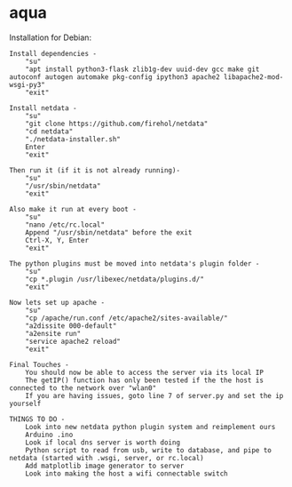 # aqua

Installation for Debian:

    Install dependencies -
        "su"
        "apt install python3-flask zlib1g-dev uuid-dev gcc make git autoconf autogen automake pkg-config ipython3 apache2 libapache2-mod-wsgi-py3" 
        "exit"

    Install netdata -
        "su"
        "git clone https://github.com/firehol/netdata"
        "cd netdata"
        "./netdata-installer.sh"
        Enter
        "exit"

    Then run it (if it is not already running)-
        "su"
        "/usr/sbin/netdata"
        "exit"
    
    Also make it run at every boot - 
        "su"
        "nano /etc/rc.local"
        Append "/usr/sbin/netdata" before the exit
        Ctrl-X, Y, Enter
        "exit"

    The python plugins must be moved into netdata's plugin folder - 
    	"su"
        "cp *.plugin /usr/libexec/netdata/plugins.d/"
        "exit"
    
    Now lets set up apache - 
        "su"
        "cp /apache/run.conf /etc/apache2/sites-available/"
        "a2dissite 000-default"
        "a2ensite run"
        "service apache2 reload"
        "exit"

    Final Touches -
        You should now be able to access the server via its local IP
        The getIP() function has only been tested if the the host is connected to the network over "wlan0"
        If you are having issues, goto line 7 of server.py and set the ip yourself

    THINGS TO DO - 
        Look into new netdata python plugin system and reimplement ours
        Arduino .ino
        Look if local dns server is worth doing
        Python script to read from usb, write to database, and pipe to netdata (started with .wsgi, server, or rc.local)
        Add matplotlib image generator to server
        Look into making the host a wifi connectable switch
